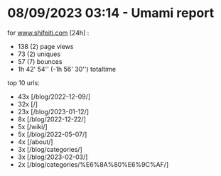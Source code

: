 # 08/09/2023 03:14 - Umami report
for www.shifeiti.com [24h] :

 - 138 (2) page views
 - 73 (2) uniques
 - 57 (7) bounces
 - 1h 42' 54'' (-1h 56' 30'') totaltime


top 10 urls:
 - 43x [/blog/2022-12-09/]
 - 32x [/]
 - 23x [/blog/2023-01-12/]
 - 8x [/blog/2022-12-22/]
 - 5x [/wiki/]
 - 5x [/blog/2022-05-07/]
 - 4x [/about/]
 - 3x [/blog/categories/]
 - 3x [/blog/2023-02-03/]
 - 2x [/blog/categories/%E6%8A%80%E6%9C%AF/]


